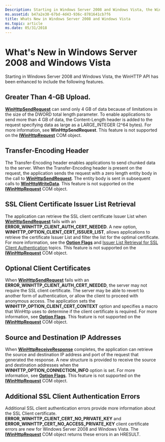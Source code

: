 ```yaml
---
Description: Starting in Windows Server 2008 and Windows Vista, the WinHTTP API has been enhanced to include the following features.
ms.assetid: b47a2e38-67bd-4d43-936c-8781641cb7f6
title: Whats New in Windows Server 2008 and Windows Vista
ms.topic: article
ms.date: 05/31/2018
---
```


# What's New in Windows Server 2008 and Windows Vista

Starting in Windows Server 2008 and Windows Vista, the WinHTTP API has been enhanced to include the following features.

## Greater Than 4-GB Upload.

[**WinHttpSendRequest**](/windows/desktop/api/Winhttp/nf-winhttp-winhttpsendrequest) can send only 4 GB of data because of limitations in the size of the DWORD total length parameter. To enable applications to send more than 4 GB of data, the Content-Length header is added to the request specifying data as large as a LARGE\_INTEGER (2^64 bytes). For more information, see **WinHttpSendRequest**. This feature is not supported on the [**IWinHttpRequest**](iwinhttprequest-interface.md) COM object.

## Transfer-Encoding Header

The Transfer-Encoding header enables applications to send chunked data to the server. When the Transfer-Encoding header is present on the request, the application sends the request with a zero length entity body in the call to [**WinHttpSendRequest**](/windows/desktop/api/Winhttp/nf-winhttp-winhttpsendrequest). The entity body is sent in subsequent calls to [**WinHttpWriteData**](/windows/desktop/api/Winhttp/nf-winhttp-winhttpwritedata). This feature is not supported on the [**IWinHttpRequest**](iwinhttprequest-interface.md) COM object.

## SSL Client Certificate Issuer List Retrieval

The application can retrieve the SSL client certificate Issuer List when [**WinHttpSendRequest**](/windows/desktop/api/Winhttp/nf-winhttp-winhttpsendrequest) fails with an **ERROR\_WINHTTP\_CLIENT\_AUTH\_CERT\_NEEDED**. A new option, **WINHTTP\_OPTION\_CLIENT\_CERT\_ISSUER\_LIST**, allows applications to retrieve the certificate Issuer List and filter the list for the optimal certificate. For more information, see the [**Option Flags**](option-flags.md) and [Issuer List Retrieval for SSL Client Authentication](ssl-in-winhttp.md) topics. This feature is not supported on the [**IWinHttpRequest**](iwinhttprequest-interface.md) COM object.

## Optional Client Certificates

When [**WinHttpSendRequest**](/windows/desktop/api/Winhttp/nf-winhttp-winhttpsendrequest) fails with an **ERROR\_WINHTTP\_CLIENT\_AUTH\_CERT\_NEEDED**, the server may not require the SSL client certificate. The server may be able to revert to another form of authentication, or allow the client to proceed with anonymous access. The application sets the **WINHTTP\_OPTION\_CLIENT\_CERT\_CONTEXT** option and specifies a macro that WinHttp uses to determine if the client certificate is required. For more information, see [**Option Flags**](option-flags.md). This feature is not supported on the [**IWinHttpRequest**](iwinhttprequest-interface.md) COM object.

## Source and Destination IP Addresses

When [**WinHttpReceiveResponse**](/windows/desktop/api/Winhttp/nf-winhttp-winhttpreceiveresponse) completes, the application can retrieve the source and destination IP address and port of the request that generated the response. A new structure is provided to receive the source and destination addresses when the **WINHTTP\_OPTION\_CONNECTION\_INFO** option is set. For more information, see [**Option Flags**](option-flags.md). This feature is not supported on the [**IWinHttpRequest**](iwinhttprequest-interface.md) COM object.

## Additional SSL Client Authentication Errors

Additional SSL client authentication errors provide more information about the SSL Client certificate. **ERROR\_WINHTTP\_CLIENT\_CERT\_NO\_PRIVATE\_KEY** and **ERROR\_WINHTTP\_CERT\_NO\_ACCESS\_PRIVATE\_KEY** client certificate errors are new for Windows Server 2008 and Windows Vista. The [**IWinHttpRequest**](iwinhttprequest-interface.md) COM object returns these errors in an HRESULT.

 

 



